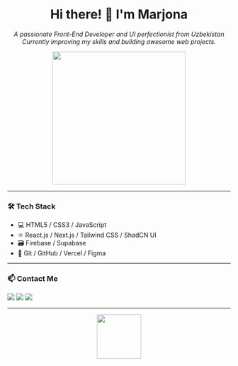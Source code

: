 <h1 align="center">Hi there! 👋 I'm Marjona</h1>
<p align="center">
  <i>A passionate Front-End Developer and UI perfectionist from Uzbekistan </i><br/>
  <i>Currently improving my skills and building awesome web projects.</i>
</p>

<p align="center">
  <img src="https://cdn.dribbble.com/users/1162077/screenshots/3848914/programmer.gif" width="300"/>
</p>

---

### 🛠 Tech Stack

- 💻 HTML5 / CSS3 / JavaScript
- ⚛️ React.js / Next.js / Tailwind CSS / ShadCN UI
- 🗃 Firebase / Supabase
- 🧰 Git / GitHub / Vercel / Figma

---

### 📫 Contact Me

<p>
  <a href="https://t.me/Marjona_Azamova" target="_blank"><img src="https://img.shields.io/badge/Telegram-2CA5E0?style=for-the-badge&logo=telegram&logoColor=white"/></a>
  <a href="https://kwork.ru/user/marjonaazamova" target="_blank"><img src="https://img.shields.io/badge/Kwork-3C3C3C?style=for-the-badge&logo=freelancer&logoColor=white"/></a>
  <a href="mailto:azamova0312@gmail.com"><img src="https://img.shields.io/badge/Gmail-D14836?style=for-the-badge&logo=gmail&logoColor=white"/></a>
</p>

---

<p align="center">
  <img src="https://i.pinimg.com/originals/cd/12/3a/cd123a03437e1dfb68f958ec6c5e84d0.gif" width="100"/>
</p>
